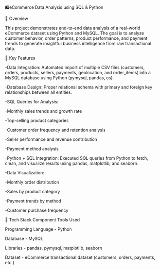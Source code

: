 🛍️eCommerce Data Analysis using SQL & Python

📘 Overview

This project demonstrates end-to-end data analysis of a real-world eCommerce dataset using Python and MySQL. The goal is to analyze customer behavior, order patterns, product performance, and payment trends to generate insightful business intelligence from raw transactional data.

🚀 Key Features

-Data Integration: Automated import of multiple CSV files (customers, orders, products, sellers, payments, geolocation, and order_items) into a MySQL database using Python (pymysql, pandas, os).

-Database Design: Proper relational schema with primary and foreign key relationships between all entities.

-SQL Queries for Analysis:

-Monthly sales trends and growth rate

-Top-selling product categories

-Customer order frequency and retention analysis

-Seller performance and revenue contribution

-Payment method analysis

-Python + SQL Integration: Executed SQL queries from Python to fetch, clean, and visualize results using pandas, matplotlib, and seaborn.

-Data Visualization:

-Monthly order distribution

-Sales by product category

-Payment trends by method

-Customer purchase frequency

🧠 Tech Stack
Component	Tools Used

Programming Language	- Python

Database - MySQL

Libraries	- pandas, pymysql, matplotlib, seaborn

Dataset -	eCommerce transactional dataset (customers, orders, payments, etc.)

